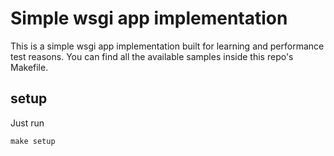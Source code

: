 Simple wsgi app implementation
==============================


This is a simple wsgi app implementation built for learning and performance
test reasons. You can find all the available samples inside this repo's
Makefile.


setup
-----

Just run
    
    make setup
